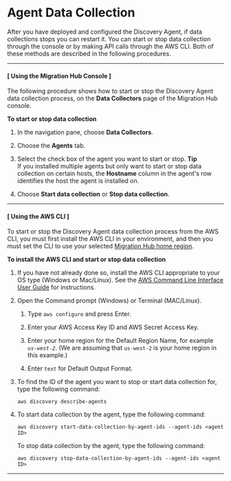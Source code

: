# Agent Data Collection<a name="start-agent-data-collection"></a>

 After you have deployed and configured the Discovery Agent, if data collections stops you can restart it\. You can start or stop data collection through the console or by making API calls through the AWS CLI\. Both of these methods are described in the following procedures\. 

------
#### [ Using the Migration Hub Console ]

The following procedure shows how to start or stop the Discovery Agent data collection process, on the **Data Collectors** page of the Migration Hub console\. 

**To start or stop data collection**

1. In the navigation pane, choose **Data Collectors**\.

1. Choose the **Agents** tab\.

1. Select the check box of the agent you want to start or stop\.
**Tip**  
If you installed multiple agents but only want to start or stop data collection on certain hosts, the **Hostname** column in the agent's row identifies the host the agent is installed on\.

1. Choose **Start data collection** or **Stop data collection**\.

------
#### [ Using the AWS CLI ]

To start or stop the Discovery Agent data collection process from the AWS CLI, you must first install the AWS CLI in your environment, and then you must set the CLI to use your selected [Migration Hub home region](https://docs.aws.amazon.com/migrationhub/latest/ug/home-region.html)\.

**To install the AWS CLI and start or stop data collection**

1. If you have not already done so, install the AWS CLI appropriate to your OS type \(Windows or Mac/Linux\)\. See the [AWS Command Line Interface User Guide](https://docs.aws.amazon.com/cli/latest/userguide/) for instructions\.

1. Open the Command prompt \(Windows\) or Terminal \(MAC/Linux\)\.

   1. Type `aws configure` and press Enter\.

   1. Enter your AWS Access Key ID and AWS Secret Access Key\.

   1. Enter your home region for the Default Region Name, for example *`us-west-2`*\. \(We are assuming that `us-west-2` is your home region in this example\.\)

   1. Enter `text` for Default Output Format\.

1. To find the ID of the agent you want to stop or start data collection for, type the following command:

   ```
   aws discovery describe-agents
   ```

1. To start data collection by the agent, type the following command:

   ```
   aws discovery start-data-collection-by-agent-ids --agent-ids <agent ID>
   ```

   To stop data collection by the agent, type the following command:

   ```
   aws discovery stop-data-collection-by-agent-ids --agent-ids <agent ID>
   ```

   

------